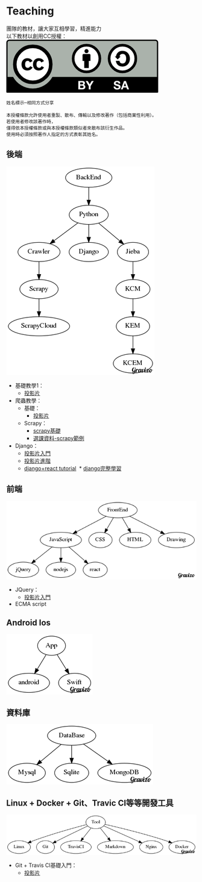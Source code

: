 # Teaching
團隊的教材，讓大家互相學習，精進能力  
以下教材以創用CC授權：  
![圖片](by-sa.png)

```
姓名標示─相同方式分享  

本授權條款允許使用者重製、散布、傳輸以及修改著作（包括商業性利用）。
若使用者修改該著作時，
僅得依本授權條款或與本授權條款類似者來散布該衍生作品。
使用時必須按照著作人指定的方式表彰其姓名。
```

## 後端

![dd](backend.png)

* 基礎教學1：
  * [投影片](http://slides.com/davidtnfsh/deck-3)
* 爬蟲教學：
  * 基礎：
    * [投影片](http://slides.com/davidtnfsh/deck)
  * Scrapy：
    * [scrapy基礎](crawler/scrapy.md)
    * [選課資料-scrapy範例](crawler/課程爬蟲.md)
* Django：
  * [投影片入門](http://slides.com/campass/deck#/)
  * [投影片進階](django/django-2.md)
  * [django+react tutorial](django/django-react.md)
  * [django完整學習](http://dokelung-blog.logdown.com/)

## 前端

![前端天賦樹](front.png)

* JQuery：
  * [投影片入門](JQuery/JQuery初階.md)
* ECMA script

## Android Ios

![app天賦樹](app.png)

## 資料庫

![a](database.png)

## Linux + Docker + Git、Travic CI等等開發工具

![a](linux.png)

* Git + Travis CI基礎入門：
  * [投影片](http://slides.com/davidtnfsh/deck-2)
